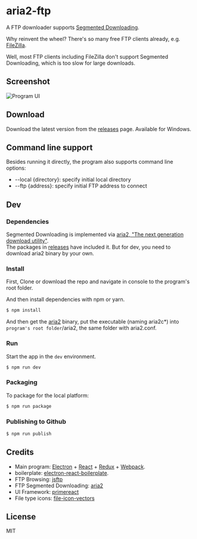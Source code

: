 # aria2-ftp

A FTP downloader supports [Segmented Downloading](https://whatbox.ca/wiki/Multi-threaded_and_Segmented_FTP).

Why reinvent the wheel? There's so many free FTP clients already, e.g. [FileZilla](https://filezilla-project.org/).

Well, most FTP clients including FileZilla don't support Segmented Downloading, which is too slow for large downloads.


## Screenshot
![Program UI](/screenshots/main.png)

## Download
Download the latest version from the [releases](https://github.com/balloy/aria2-ftp/releases) page.
Available for Windows.

## Command line support
Besides running it directly, the program also supports command line options:
- --local {directory}: specify initial local directory
- --ftp {address}: specify initial FTP address to connect

## Dev
### Dependencies
Segmented Downloading is implemented via [aria2, "The next generation download utility"](https://aria2.github.io/).
<br />
The packages in [releases](https://github.com/balloy/aria2-ftp/releases) have included it. But for dev, you need to download aria2 binary by your own.

### Install
First, Clone or download the repo and navigate in console to the program's root folder.

And then install dependencies with npm or yarn.

```bash
$ npm install
```

And then get the [aria2](https://github.com/aria2/aria2/releases/) binary, put the executable (naming aria2c*) into
`program's root folder`/aria2, the same folder with aria2.conf.

### Run
Start the app in the `dev` environment.

```bash
$ npm run dev
```

### Packaging
To package for the local platform:

```bash
$ npm run package
```

### Publishing to Github
```bash
$ npm run publish
```

## Credits
- Main program: [Electron](https://electronjs.org/) + [React](https://reactjs.org/) + [Redux](https://redux.js.org/) + [Webpack](https://webpack.js.org/).
- boilerplate: [electron-react-boilerplate](https://github.com/chentsulin/electron-react-boilerplate).
- FTP Browsing: [jsftp](https://github.com/sergi/jsftp)
- FTP Segmented Downloading: [aria2](https://aria2.github.io/)
- UI Framework: [primereact](https://www.primefaces.org/primereact/)
- File type icons: [file-icon-vectors](https://github.com/dmhendricks/file-icon-vectors)

## License
MIT
